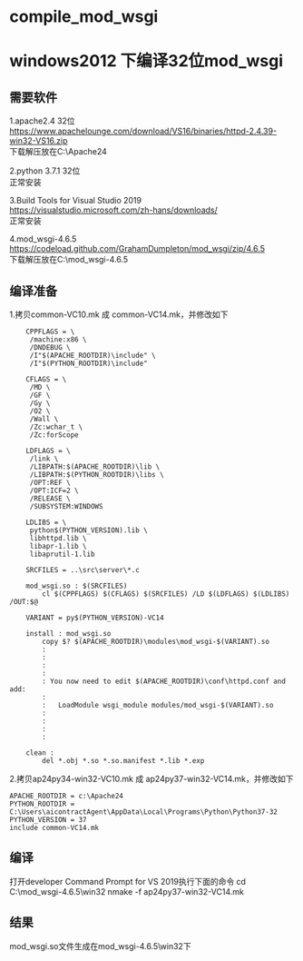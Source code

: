 # compile_mod_wsgi
# windows2012 下编译32位mod_wsgi

## 需要软件

1.apache2.4 32位<br>
https://www.apachelounge.com/download/VS16/binaries/httpd-2.4.39-win32-VS16.zip<br>
下载解压放在C:\Apache24<br>

2.python 3.7.1 32位<br>
正常安装<br>

3.Build Tools for Visual Studio 2019<br>
https://visualstudio.microsoft.com/zh-hans/downloads/<br>
正常安装<br>

4.mod_wsgi-4.6.5<br>
https://codeload.github.com/GrahamDumpleton/mod_wsgi/zip/4.6.5<br>
下载解压放在C:\mod_wsgi-4.6.5<br>

## 编译准备

1.拷贝common-VC10.mk 成 common-VC14.mk，并修改如下

```
	CPPFLAGS = \
	 /machine:x86 \
	 /DNDEBUG \
	 /I"$(APACHE_ROOTDIR)\include" \
	 /I"$(PYTHON_ROOTDIR)\include"

	CFLAGS = \
	 /MD \
	 /GF \
	 /Gy \
	 /O2 \
	 /Wall \
	 /Zc:wchar_t \
	 /Zc:forScope

	LDFLAGS = \
	 /link \
	 /LIBPATH:$(APACHE_ROOTDIR)\lib \
	 /LIBPATH:$(PYTHON_ROOTDIR)\libs \
	 /OPT:REF \
	 /OPT:ICF=2 \
	 /RELEASE \
	 /SUBSYSTEM:WINDOWS

	LDLIBS = \
	 python$(PYTHON_VERSION).lib \
	 libhttpd.lib \
	 libapr-1.lib \
	 libaprutil-1.lib

	SRCFILES = ..\src\server\*.c

	mod_wsgi.so : $(SRCFILES)
		cl $(CPPFLAGS) $(CFLAGS) $(SRCFILES) /LD $(LDFLAGS) $(LDLIBS) /OUT:$@

	VARIANT = py$(PYTHON_VERSION)-VC14

	install : mod_wsgi.so
		copy $? $(APACHE_ROOTDIR)\modules\mod_wsgi-$(VARIANT).so
		:
		:
		:
		:
		: You now need to edit $(APACHE_ROOTDIR)\conf\httpd.conf and add:
		:
		:   LoadModule wsgi_module modules/mod_wsgi-$(VARIANT).so
		:
		:
		:
		:

	clean :
		del *.obj *.so *.so.manifest *.lib *.exp
``` 
  
2.拷贝ap24py34-win32-VC10.mk 成 ap24py37-win32-VC14.mk，并修改如下

```
APACHE_ROOTDIR = c:\Apache24
PYTHON_ROOTDIR = C:\Users\aicontractAgent\AppData\Local\Programs\Python\Python37-32
PYTHON_VERSION = 37
include common-VC14.mk
``` 

## 编译

打开developer Command Prompt for VS 2019执行下面的命令
cd C:\mod_wsgi-4.6.5\win32
nmake -f ap24py37-win32-VC14.mk

## 结果

mod_wsgi.so文件生成在mod_wsgi-4.6.5\win32下

